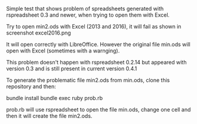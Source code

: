 Simple test that shows problem of spreadsheets generated with 
rspreadsheet 0.3 and newer, when trying to open them with Excel.

Try to open min2.ods with Excel (2013 and 2016), it will fail as shown in 
screenshot excel2016.png 

It will open correctly with LibreOffice.  However the original file min.ods 
will open with Excel (sometimes with a warnging).

This problem doesn't happen with rspreadsheet 0.2.14 but appeared with
version 0.3 and is still present in current version 0.4.1

To generate the problematic file min2.ods from min.ods, clone this
repository and then:

bundle install
bundle exec ruby prob.rb

prob.rb will use rspreadsheet to open the file min.ods, change one cell 
and then it will create the file min2.ods.


